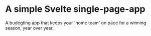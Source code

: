 # A simple Svelte single-page-app
A budegting app that keeps your 'home team' on pace for a winning season, year over year.
